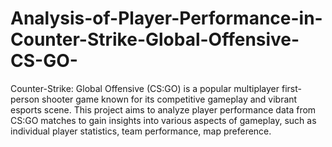 # Analysis-of-Player-Performance-in-Counter-Strike-Global-Offensive-CS-GO-
Counter-Strike: Global Offensive (CS:GO) is a popular multiplayer first-person shooter game known for its competitive gameplay and vibrant esports scene. This project aims to analyze player performance data from CS:GO matches to gain insights into various aspects of gameplay, such as individual player statistics, team performance, map preference.
